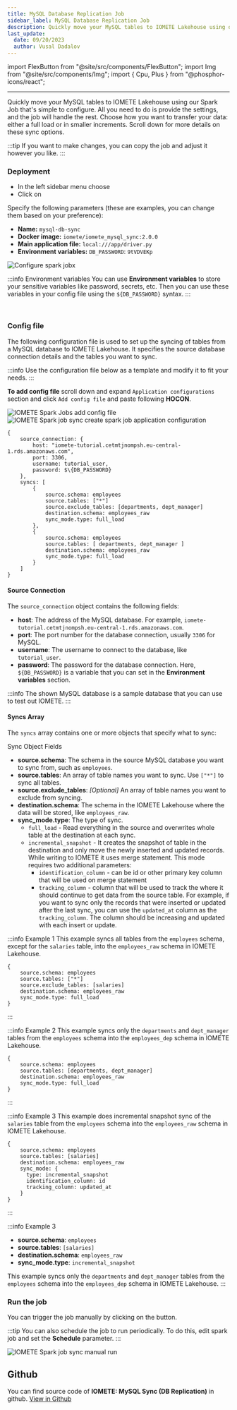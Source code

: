 ```yaml
---
title: MySQL Database Replication Job
sidebar_label: MySQL Database Replication Job
description: Quickly move your MySQL tables to IOMETE Lakehouse using our Spark Job that's simple to configure.
last_update:
  date: 09/20/2023
  author: Vusal Dadalov
---
```


import FlexButton from "@site/src/components/FlexButton";
import Img from "@site/src/components/Img";
import { Cpu, Plus } from "@phosphor-icons/react";

---

Quickly move your MySQL tables to IOMETE Lakehouse using our Spark Job that's simple to configure. All you need to do is provide the settings, and the job will handle the rest. Choose how you want to transfer your data: either a full load or in smaller increments. Scroll down for more details on these sync options.

:::tip
If you want to make changes, you can copy the job and adjust it however you like.
:::

### Deployment

- In the left sidebar menu choose <FlexButton label='Spark Jobs'><Cpu size={20} color='#858c9c' weight="duotone"/></FlexButton>
- Click on <FlexButton label='Create' primary><Plus size={16} /></FlexButton>

Specify the following parameters (these are examples, you can change them based on your preference):

- **Name:** `mysql-db-sync`
- **Docker image:** `iomete/iomete_mysql_sync:2.0.0`
- **Main application file:** `local:///app/driver.py`
- **Environment variables:** `DB_PASSWORD`: `9tVDVEKp`

<Img src="/img/spark-job/mysql-database-replication-job/create-spark-job.png" alt="Configure spark jobx" />

:::info Environment variables
You can use **Environment variables** to store your sensitive variables like password, secrets, etc. Then you can use these variables in your config file using the <code>$\{DB_PASSWORD}</code> syntax.
:::

<br/>


### Config file

The following configuration file is used to set up the syncing of tables from a MySQL database to IOMETE Lakehouse. It specifies the source database connection details and the tables you want to sync.

:::info
Use the configuration file below as a template and modify it to fit your needs.
:::

**To add config file** scroll down and expand `Application configurations` section and click `Add config file` and paste following **HOCON**.

<Img src="/img/spark-job/spark-job-app-config.png" alt="IOMETE Spark Jobs add config file" />

<Img src="/img/spark-job/spark-job-create-jdbc-sync-config-file.png" alt="IOMETE Spark job sync create spark job application configuration" />

```hocon
{
    source_connection: {
        host: "iomete-tutorial.cetmtjnompsh.eu-central-1.rds.amazonaws.com",
        port: 3306,
        username: tutorial_user,
        password: $\{DB_PASSWORD}
    },
    syncs: [
        {
            source.schema: employees
            source.tables: ["*"]
            source.exclude_tables: [departments, dept_manager]
            destination.schema: employees_raw
            sync_mode.type: full_load
        },
        {
            source.schema: employees
            source.tables: [ departments, dept_manager ]
            destination.schema: employees_raw
            sync_mode.type: full_load
        }
    ]
}
```

#### Source Connection

The `source_connection` object contains the following fields:

- **host**: The address of the MySQL database. For example, `iomete-tutorial.cetmtjnompsh.eu-central-1.rds.amazonaws.com`.
- **port**: The port number for the database connection, usually `3306` for MySQL.
- **username**: The username to connect to the database, like `tutorial_user`.
- **password**: The password for the database connection. Here, `${DB_PASSWORD}` is a variable that you can set in the **Environment variables** section.

:::info
The shown MySQL database is a sample database that you can use to test out IOMETE.
:::

#### Syncs Array

The `syncs` array contains one or more objects that specify what to sync:

Sync Object Fields

- **source.schema**: The schema in the source MySQL database you want to sync from, such as `employees`.
- **source.tables**: An array of table names you want to sync. Use `["*"]` to sync all tables.
- **source.exclude_tables**: _[Optional]_ An array of table names you want to exclude from syncing.
- **destination.schema**: The schema in the IOMETE Lakehouse where the data will be stored, like `employees_raw`.
- **sync_mode.type**: The type of sync.
  - `full_load` - Read everything in the source and overwrites whole table at the destination at each sync.
  - `incremental_snapshot` - It creates the snapshot of table in the destination and only move the newly inserted and updated records. While writing to IOMETE it uses merge statement. This mode requires two additional parameters:
    - `identification_column` - can be id or other primary key column that will be used on merge statement
    - `tracking_column` - column that will be used to track the where it should continue to get data from the source table. For example, if you want to sync only the records that were inserted or updated after the last sync, you can use the `updated_at` column as the `tracking_column`. The column should be increasing and updated with each insert or update.

:::info Example 1
This example syncs all tables from the `employees` schema, except for the `salaries` table, into the `employees_raw` schema in IOMETE Lakehouse.

```hocon
{
    source.schema: employees
    source.tables: ["*"]
    source.exclude_tables: [salaries]
    destination.schema: employees_raw
    sync_mode.type: full_load
}
```

:::

:::info Example 2
This example syncs only the `departments` and `dept_manager` tables from the `employees` schema into the `employees_dep` schema in IOMETE Lakehouse.

```hocon
{
    source.schema: employees
    source.tables: [departments, dept_manager]
    destination.schema: employees_raw
    sync_mode.type: full_load
}
```

:::

:::info Example 3
This example does incremental snapshot sync of the `salaries` table from the `employees` schema into the `employees_raw` schema in IOMETE Lakehouse.

```hocon
{
    source.schema: employees
    source.tables: [salaries]
    destination.schema: employees_raw
    sync_mode: {
      type: incremental_snapshot
      identification_column: id
      tracking_column: updated_at
    }
}
```

:::

:::info Example 3

- **source.schema**: `employees`
- **source.tables**: `[salaries]`
- **destination.schema**: `employees_raw`
- **sync_mode.type**: `incremental_snapshot`

This example syncs only the `departments` and `dept_manager` tables from the `employees` schema into the `employees_dep` schema in IOMETE Lakehouse.
:::

### Run the job

You can trigger the job manually by clicking on the <FlexButton label='Run' primary/> button.

:::tip
You can also schedule the job to run periodically. To do this, edit spark job and set the **Schedule** parameter.
:::

<Img src="/img/spark-job/job-sync-manual-run.png" alt="IOMETE Spark job sync manual run" />

## Github

You can find source code of **IOMETE: MySQL Sync (DB Replication)** in github. [View in Github](https://github.com/iomete/iomete-mysql-sync)
